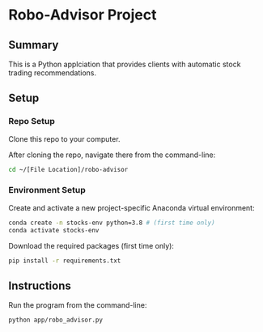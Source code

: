 # Robo-Advisor Project

## Summary

This is a Python applciation that provides clients with automatic stock trading recommendations.

## Setup

### Repo Setup

Clone this repo to your computer.

After cloning the repo, navigate there from the command-line:

```sh
cd ~/[File Location]/robo-advisor
```

### Environment Setup

Create and activate a new project-specific Anaconda virtual environment:

```sh
conda create -n stocks-env python=3.8 # (first time only)
conda activate stocks-env
```

Download the required packages (first time only):

```sh
pip install -r requirements.txt
```

## Instructions

Run the program from the command-line:

```sh
python app/robo_advisor.py
```
